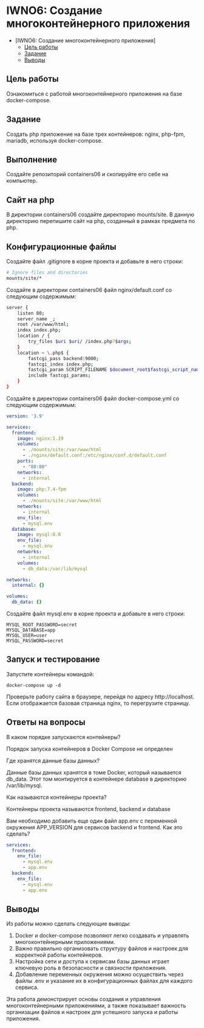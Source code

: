 
# IWNO6: Создание многоконтейнерного приложения

- [IWNO6: Создание многоконтейнерного приложения]
  - [Цель работы](#цель-работы)
  - [Задание](#задание)
  - [Выводы](#выводы)

## Цель работы
Ознакомиться с работой многоконтейнерного приложения на базе docker-compose.
## Задание
Создать php приложение на базе трех контейнеров: nginx, php-fpm, mariadb, используя docker-compose.

## Выполнение

Создайте репозиторий containers06 и скопируйте его себе на компьютер.

## Сайт на php

В директории containers06 создайте директорию mounts/site. В данную директорию перепишите сайт на php, созданный в рамках предмета по php.

## Конфигурационные файлы

Создайте файл .gitignore в корне проекта и добавьте в него строки:
```bash
# Ignore files and directories
mounts/site/*
```
Создайте в директории containers06 файл nginx/default.conf со следующим содержимым:
```bash
server {
    listen 80;
    server_name _;
    root /var/www/html;
    index index.php;
    location / {
        try_files $uri $uri/ /index.php?$args;
    }
    location ~ \.php$ {
        fastcgi_pass backend:9000;
        fastcgi_index index.php;
        fastcgi_param SCRIPT_FILENAME $document_root$fastcgi_script_name;
        include fastcgi_params;
    }
}
```
Создайте в директории containers06 файл docker-compose.yml со следующим содержимым:

```yml
version: '3.9'

services:
  frontend:
    image: nginx:1.19
    volumes:
      - ./mounts/site:/var/www/html
      - ./nginx/default.conf:/etc/nginx/conf.d/default.conf
    ports:
      - "80:80"
    networks:
      - internal
  backend:
    image: php:7.4-fpm
    volumes:
      - ./mounts/site:/var/www/html
    networks:
      - internal
    env_file:
      - mysql.env
  database:
    image: mysql:8.0
    env_file:
      - mysql.env
    networks:
      - internal
    volumes:
      - db_data:/var/lib/mysql

networks:
  internal: {}

volumes:
  db_data: {}
```

Создайте файл mysql.env в корне проекта и добавьте в него строки:

```env
MYSQL_ROOT_PASSWORD=secret
MYSQL_DATABASE=app
MYSQL_USER=user
MYSQL_PASSWORD=secret
```

## Запуск и тестирование

Запустите контейнеры командой:

    docker-compose up -d

Проверьте работу сайта в браузере, перейдя по адресу http://localhost. Если отображается базовая страница nginx, то перегрузите страницу.

## Ответы на вопросы

В каком порядке запускаются контейнеры?

Порядок запуска контейнеров в Docker Compose не определен

Где хранятся данные базы данных?

Данные базы данных хранятся в томе Docker, который называется db_data. Этот том монтируется в контейнере database в директорию /var/lib/mysql.

Как называются контейнеры проекта?

Контейнеры проекта называются frontend, backend и database

Вам необходимо добавить еще один файл app.env с переменной окружения APP_VERSION для сервисов backend и frontend. Как это сделать?

```yml
services:
  frontend:
    env_file:
      - mysql.env
      - app.env
  backend:
    env_file:
      - mysql.env
      - app.env
```

## Выводы


Из работы можно сделать следующие выводы:

1. Docker и docker-compose позволяют легко создавать и управлять многоконтейнерными приложениями.
2. Важно правильно организовать структуру файлов и настроек для корректной работы контейнеров.
3. Настройка сети и доступа к сервисам базы данных играет ключевую роль в безопасности и связности приложения.
4. Добавление переменных окружения можно осуществить через файлы .env и указание их в конфигурационных файлах для каждого сервиса.

Эта работа демонстрирует основы создания и управления многоконтейнерными приложениями, а также показывает важность организации файлов и настроек для успешного запуска и работы приложения.
